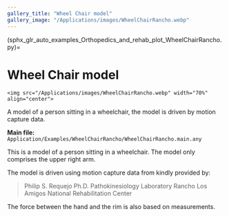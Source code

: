 ```yaml
---
gallery_title: "Wheel Chair model"
gallery_image: "/Applications/images/WheelChairRancho.webp"
---
```


(sphx_glr_auto_examples_Orthopedics_and_rehab_plot_WheelChairRancho.py)=

# Wheel Chair model


````{sidebar} **Example**
<img src="/Applications/images/WheelChairRancho.webp" width="70%" align="center">
````

A model of a person sitting in a wheelchair, the model is driven by motion
capture data.

**Main file:** `Application/Examples/WheelChairRancho/WheelChairRancho.main.any`

This is a model of a person sitting in a wheelchair. The model only comprises
the upper right arm.

The model is driven using motion capture data from kindly provided by:

> Philip S. Requejo Ph.D.
> Pathokinesiology Laboratory
> Rancho Los Amigos National Rehabilitation Center

The force between the hand and the rim is also based on measurements.
